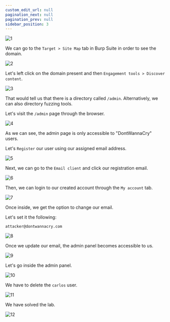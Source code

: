 ```yaml
---
custom_edit_url: null
pagination_next: null
pagination_prev: null
sidebar_position: 3
---
```


![1](https://github.com/Knign/Write-ups/assets/110326359/2ff99054-16c1-4b06-8192-73c584374a00)

We can go to the `Target > Site Map` tab in Burp Suite in order to see the domain.

![2](https://github.com/Knign/Write-ups/assets/110326359/ab398cbe-a4f9-452e-ac99-926382ddcd99)

Let's left click on the domain present and then `Engagement tools > Discover content`.

![3](https://github.com/Knign/Write-ups/assets/110326359/392c4ff8-692c-4302-a8fe-443f620a3f22)

That would tell us that there is a directory called `/admin`. Alternatively, we can also directory fuzzing tools.

Let's visit the `/admin` page through the browser.

![4](https://github.com/Knign/Write-ups/assets/110326359/a2382754-07e6-4fb3-aa15-1d92e8e9f43e)

As we can see, the admin page is only accessible to "DontWannaCry" users.

Let's `Register` our user using our assigned email address.

![5](https://github.com/Knign/Write-ups/assets/110326359/2d57782c-5260-45cc-9310-a8f1a5f92105)

Next, we can go to the `Email client` and click our registration email.

![6](https://github.com/Knign/Write-ups/assets/110326359/59b78a17-ab63-403a-9cb8-eaa2eeac7a3e)

Then, we can login to our created account through the `My account` tab.

![7](https://github.com/Knign/Write-ups/assets/110326359/3de6f1e8-627c-4048-a31d-46b622f74a9b)

Once inside, we get the option to change our email.

Let's set it the following:

```
attacker@dontwannacry.com
```

![8](https://github.com/Knign/Write-ups/assets/110326359/f3c989eb-bb0c-43a1-b81b-9f9b9ee64fd0)

Once we update our email, the admin panel becomes accessible to us.

![9](https://github.com/Knign/Write-ups/assets/110326359/02df5cd2-db15-4ccb-bc39-a44a4123a569)

Let's go inside the admin panel.

![10](https://github.com/Knign/Write-ups/assets/110326359/0b3ce9d1-cf9e-4b24-87cc-329de48a0605)

We have to delete the `carlos` user.

![11](https://github.com/Knign/Write-ups/assets/110326359/0c4739c4-e6c8-49af-b24a-faa0de674b03)

We have solved the lab.

![12](https://github.com/Knign/Write-ups/assets/110326359/0f95c73a-e643-4462-b783-569c1179df25)

